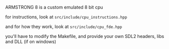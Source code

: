 ARMSTRONG 8 is a custom emulated 8 bit cpu

for instructions, look at
`src/include/cpu_instructions.hpp`

and for how they work, look at
`src/include/cpu_fde.hpp`

you'll have to modify the Makefile, and provide your own SDL2 headers, libs and DLL (if on windows)